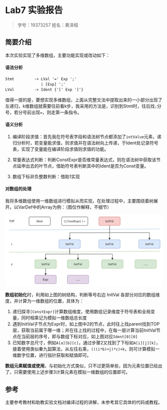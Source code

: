 # Lab7 实验报告

> 学号：19373257 姓名：黄泽桓

## 简要介绍

本次实验实现了多维数组，主要功能实现或改动如下：

#### 语法分析

```txt
Stmt         -> LVal '=' Exp ';'
                | [Exp] ';'
LVal         -> Ident {'[' Exp ']'}
```

值得一提的是，要想实现多维数组，上面从完整文法中提取出来的一小部分出现了左递归，k维数组就需要往前看k步，我采用的方法是，识别到Stmt时，往后找`;`分号，若分号前出现`=`，则走第一条指令。

#### 语义分析

1. 编译阶段求值：首先我在符号表字段和语法树节点都添加了`intValue`元素，递归分析时，若变量能求值，则求值并在语法树向上传递，于Ident处记录符号表，实现了变量能在编译阶段求值则求值的功能。

2. 常量表达式判断：判断ConstExpr是否维常量表达式，则在语法树中获取该节点延申出去的叶节点，借助符号表判断其中的Ident是否为Const变量。

3. 数组下标非负整数判断：借助1实现

#### 对数组的处理

我将多维数组使用一维数组进行模拟从而实现，在处理过程中，主要围绕着树展开。以VarDef中的Array为例：（图仅作解释，不细节）

<img src="img/image-20211120184142131.png" alt="image-20211120184142131" style="zoom:80%;" />

**数组初始化**时，利用如上图的树结构，判断等号右边 InitVal 各部分对应的数组维度，并计算为一维数组的位置，具体为：

1. 递归探寻`[ConstExpr]`计算数组维度，使用数组记录维度于符号表和全局变量，同时相乘记为模拟一维数组总长度
2. 遇到InitVal子节点为Expr时，如上图中2的节点，此时往上找parent找到TOP层，获取当前属于哪一维；并在往上找的过程中，在每一层计算当前InitVal节点在当前层的序号，即与数组下标对应，如上图对应`Ident[0][0]`
3. 已知数字总尺寸，例如`A[a][b][c]`，通过步骤2又找到了下标如`A[i][j][k]`，接着使用类似秦九韶算法，从左往右乘，`(((i*b)+j)*c)+k`，则可计算模拟一维数字位置，进行指针获取和赋值即可。

**数组元素赋值或使用**，与初始化方式类似，只不过更简单些，因为元素位置已给出了，只需要使用上述步骤3计算元素在模拟一维数组的位置即可。

## 参考

主要参考教材和助教实验文档对编译过程的讲解，未参考其它具体的代码或教程。

